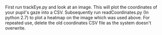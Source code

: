 First run trackEye.py and look at an image. 
This will plot the coordinates of your pupil's gaze into a CSV.
Subsequently run readCoordinates.py (In python 2.7) to plot a heatmap on the image which was used above.
For repeated use, delete the old coordinates CSV file as the system doesn't overwrite.

